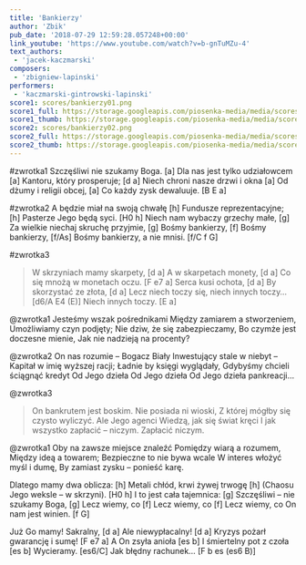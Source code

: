 ```yaml
---
title: 'Bankierzy'
author: 'Zbik'
pub_date: '2018-07-29 12:59:28.057248+00:00'
link_youtube: 'https://www.youtube.com/watch?v=b-gnTuMZu-4'
text_authors:
 - 'jacek-kaczmarski'
composers:
 - 'zbigniew-lapinski'
performers:
 - 'kaczmarski-gintrowski-lapinski'
score1: scores/bankierzy01.png
score1_full: https://storage.googleapis.com/piosenka-media/media/scores/bankierzy01.png
score1_thumb: https://storage.googleapis.com/piosenka-media/media/scores/bankierzy01.png.180x0_q85_upscale.png
score2: scores/bankierzy02.png
score2_full: https://storage.googleapis.com/piosenka-media/media/scores/bankierzy02.png
score2_thumb: https://storage.googleapis.com/piosenka-media/media/scores/bankierzy02.png.180x0_q85_upscale.png
---
```


#zwrotka1
Szczęśliwi nie szukamy Boga. [a]
Dla nas jest tylko udziałowcem [a]
Kantoru, który prosperuje; [d a]
Niech chroni nasze drzwi i okna [a]
Od dżumy i religii obcej, [a]
Co każdy zysk dewaluuje. [B E a]

#zwrotka2
A będzie miał na swoją chwałę [h]
Fundusze reprezentacyjne; [h]
Pasterze Jego będą syci. [H0 h]
Niech nam wybaczy grzechy małe, [g]
Za wielkie niechaj skruchę przyjmie, [g]
Bośmy bankierzy, [f]
Bośmy bankierzy, [f/As]
Bośmy bankierzy, a nie mnisi. [f/C f G]

#zwrotka3
>W skrzyniach mamy skarpety, [d a]
>A w skarpetach monety, [d a]
>Co się mnożą w monetach oczu. [F e7 a]
>Serca kusi ochota, [d a]
>By skorzystać ze złota, [d a]
>Lecz niech toczy się, niech innych toczy… [d6/A E4 (E)]
>Niech innych toczy. [E a]

@zwrotka1
Jesteśmy wszak pośrednikami
Między zamiarem a stworzeniem,
Umożliwiamy czyn podjęty;
Nie dziw, że się zabezpieczamy,
Bo czymże jest doczesne mienie,
Jak nie nadzieją na procenty?

@zwrotka2
On nas rozumie – Bogacz Biały
Inwestujący stale w niebyt –
Kapitał w imię wyższej racji;
Ładnie by księgi wyglądały,
Gdybyśmy chcieli ściągnąć kredyt
Od Jego dzieła
Od Jego dzieła
Od Jego dzieła pankreacji…

@zwrotka3
>On bankrutem jest boskim.
>Nie posiada ni wioski,
>Z której mógłby się czysto wyliczyć.
>Ale Jego agenci
>Wiedzą, jak się świat kręci
>I jak wszystko zapłacić – niczym.
>Zapłacić niczym.

@zwrotka1
Oby na zawsze miejsce znaleźć
Pomiędzy wiarą a rozumem,
Między ideą a towarem;
Bezpieczne to nie bywa wcale
W interes włożyć myśl i dumę,
By zamiast zysku – ponieść karę.

Dlatego mamy dwa oblicza: [h]
Metali chłód, krwi żywej trwogę [h]
(Chaosu Jego weksle – w skrzyni). [H0 h]
I to jest cała tajemnica: [g]
Szczęśliwi – nie szukamy Boga, [g]
Lecz wiemy, co [f]
Lecz wiemy, co [f]
Lecz wiemy, co On nam jest winien. [f G]

Już Go mamy! Sakralny, [d a]
Ale niewypłacalny! [d a]
Kryzys pożarł gwarancję i sumę! [F e7 a]
A On zsyła anioła [es b]
I śmiertelny pot z czoła [es b]
Wycieramy. [es6/C]
Jak błędny rachunek… [F b es (es6 B)]